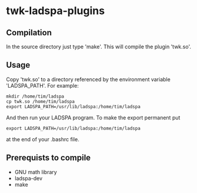 # twk-ladspa-plugins

## Compilation

In the source directory just type 'make'. This will compile
the plugin 'twk.so'.

## Usage

Copy 'twk.so' to a directory referenced by the environment
variable 'LADSPA_PATH'. For example:

	mkdir /home/tim/ladspa
	cp twk.so /home/tim/ladspa
	export LADSPA_PATH=/usr/lib/ladspa:/home/tim/ladspa
	
And then run your LADSPA program. To make the export permanent
put

	export LADSPA_PATH=/usr/lib/ladspa:/home/tim/ladspa
	
at the end of your .bashrc file.

## Prerequists to compile

- GNU math library
- ladspa-dev
- make




